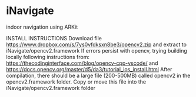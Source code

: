# iNavigate
indoor navigation using ARKit

INSTALL INSTRUCTIONS
Download file https://www.dropbox.com/s/7ys0vfdksxn8be3/opencv2.zip and extract to iNavigate/opencv2.framework
If errors persist with opencv, trying building locally following instructions from:
   https://thecodinginterface.com/blog/opencv-cpp-vscode/
and
   https://docs.opencv.org/master/d5/da3/tutorial_ios_install.html
After compilation, there should be a large file (200-500MB) called opencv2 in the opencv2.framework folder.  Copy or move this file into the iNavigate/opencv2.framework folder

